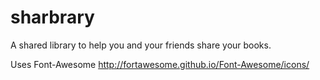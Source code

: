 # sharbrary

A shared library to help you and your friends share your books.


Uses Font-Awesome
	http://fortawesome.github.io/Font-Awesome/icons/